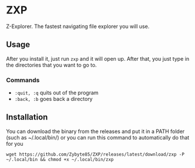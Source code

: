 # ZXP
Z-Explorer. The fastest navigating file explorer you will use.
## Usage
After you install it, just run `zxp` and it will open up. After that, you just type in the directories that you want to go to.

### Commands
- `:quit, :q`  quits out of the program
- `:back, :b`  goes back a directory

## Installation
You can download the binary from the releases and put it in a PATH folder (such as ~/.local/bin/) or you can run this command to automatically do that for you
```
wget https://github.com/Zybyte85/ZXP/releases/latest/download/zxp -P ~/.local/bin && chmod +x ~/.local/bin/zxp
```
